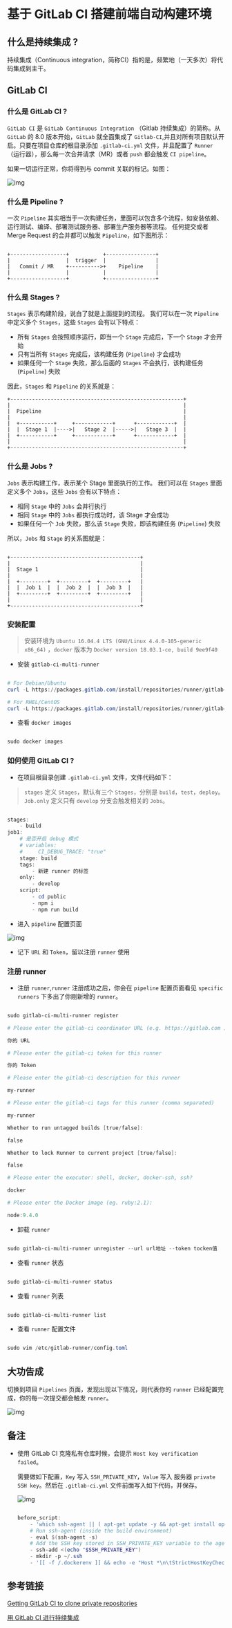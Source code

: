 # 基于 GitLab CI 搭建前端自动构建环境

## 什么是持续集成 ?

持续集成（Continuous integration，简称CI）指的是，频繁地（一天多次）将代码集成到主干。

## GitLab CI

### 什么是 GitLab CI ?

`GitLab CI` 是 `GitLab Continuous Integration` （Gitlab 持续集成）的简称。从 `GitLab` 的 8.0 版本开始，`GitLab` 就全面集成了 `Gitlab-CI`,并且对所有项目默认开启。只要在项目仓库的根目录添加 `.gitlab-ci.yml` 文件，并且配置了 `Runner` （运行器），那么每一次合并请求（MR）或者 `push` 都会触发 `CI pipeline`。

如果一切运行正常，你将得到与 commit 关联的标记。如图：

![img](../img/20180712/build-success.png)

### 什么是 Pipeline ?

一次 `Pipeline` 其实相当于一次构建任务，里面可以包含多个流程，如安装依赖、运行测试、编译、部署测试服务器、部署生产服务器等流程。
任何提交或者 Merge Request 的合并都可以触发 `Pipeline`，如下图所示：

```

+------------------+           +----------------+
|                  |  trigger  |                |
|   Commit / MR    +---------->+    Pipeline    |
|                  |           |                |
+------------------+           +----------------+

```

### 什么是 Stages ?

`Stages` 表示构建阶段，说白了就是上面提到的流程。
我们可以在一次 `Pipeline` 中定义多个 `Stages`，这些 `Stages` 会有以下特点：

+ 所有 `Stages` 会按照顺序运行，即当一个 `Stage` 完成后，下一个 `Stage` 才会开始
+ 只有当所有 `Stages` 完成后，该构建任务 (`Pipeline`) 才会成功
+ 如果任何一个 `Stage` 失败，那么后面的 `Stages` 不会执行，该构建任务 (`Pipeline`) 失败

因此，`Stages` 和 `Pipeline` 的关系就是：

```
+--------------------------------------------------------+
|                                                        |
|  Pipeline                                              |
|                                                        |
|  +-----------+     +------------+      +------------+  |
|  |  Stage 1  |---->|   Stage 2  |----->|   Stage 3  |  |
|  +-----------+     +------------+      +------------+  |
|                                                        |
+--------------------------------------------------------+
```

### 什么是 Jobs ?

`Jobs` 表示构建工作，表示某个 Stage 里面执行的工作。
我们可以在 `Stages` 里面定义多个 `Jobs`，这些 `Jobs` 会有以下特点：

+ 相同 `Stage` 中的 `Jobs` 会并行执行
+ 相同 `Stage` 中的 `Jobs` 都执行成功时，该 Stage 才会成功
+ 如果任何一个 `Job` 失败，那么该 `Stage` 失败，即该构建任务 (`Pipeline`) 失败

所以，`Jobs` 和 `Stage` 的关系图就是：

```

+------------------------------------------+
|                                          |
|  Stage 1                                 |
|                                          |
|  +---------+  +---------+  +---------+   |
|  |  Job 1  |  |  Job 2  |  |  Job 3  |   |
|  +---------+  +---------+  +---------+   |
|                                          |
+------------------------------------------+

```

### 安装配置

> 安装环境为 `Ubuntu 16.04.4 LTS (GNU/Linux 4.4.0-105-generic x86_64)` ，`docker` 版本为 `Docker version 18.03.1-ce, build 9ee9f40`

+ 安装 `gitlab-ci-multi-runner`

```powershell

# For Debian/Ubuntu
curl -L https://packages.gitlab.com/install/repositories/runner/gitlab-ci-multi-runner/script.deb.sh | sudo bash

# For RHEL/CentOS
curl -L https://packages.gitlab.com/install/repositories/runner/gitlab-ci-multi-runner/script.rpm.sh | sudo bash

```

+ 查看 `docker images`

```powershell

sudo docker images

```


### 如何使用 GitLab CI ?

+ 在项目根目录创建 `.gitlab-ci.yml` 文件，文件代码如下：

>  `stages` 定义 `Stages`，默认有三个 `Stages`，分别是 `build`，`test`，`deploy`。`Job.only` 定义只有 `develop` 分支会触发相关的 `Jobs`。

```powershell

stages:
    - build
job1:
    # 是否开启 debug 模式
    # variables:
    #     CI_DEBUG_TRACE: "true"
    stage: build
    tags:
        - 新建 runner 的标签
    only:
        - develop
    script:
        - cd public
        - npm i
        - npm run build

```

+ 进入 `pipeline` 配置页面

![img](../img/20180712/process-1.png)

+ 记下 `URL` 和 `Token`，留以注册 `runner` 使用

### 注册 runner

+ 注册 `runner`,`runner` 注册成功之后，你会在 `pipeline` 配置页面看见 `specific runners` 下多出了你刚新增的 `runner`。

```powershell

sudo gitlab-ci-multi-runner register

# Please enter the gitlab-ci coordinator URL (e.g. https://gitlab.com )

你的 URL

# Please enter the gitlab-ci token for this runner

你的 Token

# Please enter the gitlab-ci description for this runner

my-runner

# Please enter the gitlab-ci tags for this runner (comma separated)

my-runner

Whether to run untagged builds [true/false]:

false

Whether to lock Runner to current project [true/false]:

false

# Please enter the executor: shell, docker, docker-ssh, ssh?

docker

# Please enter the Docker image (eg. ruby:2.1):

node:9.4.0

```

+ 卸载  `runner`

```powershell

sudo gitlab-ci-multi-runner unregister --url url地址 --token tocken值

```

+ 查看 `runner` 状态

```powershell

sudo gitlab-ci-multi-runner status

```

+ 查看 `runner` 列表

```powershell

sudo gitlab-ci-multi-runner list

```

+ 查看 `runner` 配置文件

```powershell

sudo vim /etc/gitlab-runner/config.toml

```

## 大功告成

切换到项目 `Pipelines` 页面，发现出现以下情况，则代表你的 `runner` 已经配置完成，你的每一次提交都会触发 `runner`。

![img](../img/20180712/process-2.png)

## 备注

+ 使用 GitLab CI 克隆私有仓库时候，会提示 `Host key verification failed`。

    需要做如下配置，`Key` 写入 `SSH_PRIVATE_KEY`，`Value` 写入 服务器 `private SSH key`。然后在 `.gitlab-ci.yml` 文件前面写入如下代码，并保存。

    ![img](../img/20180712/process-3.png)

    ```powershell

    before_script:
        - 'which ssh-agent || ( apt-get update -y && apt-get install openssh-client -y )'
        # Run ssh-agent (inside the build environment)
        - eval $(ssh-agent -s)
        # Add the SSH key stored in SSH_PRIVATE_KEY variable to the agent store
        - ssh-add <(echo "$SSH_PRIVATE_KEY")
        - mkdir -p ~/.ssh
        - '[[ -f /.dockerenv ]] && echo -e "Host *\n\tStrictHostKeyChecking no\n\n" > ~/.ssh/config'

    ```

## 参考链接

[Getting GitLab CI to clone private repositories](https://stackoverflow.com/questions/25689231/getting-gitlab-ci-to-clone-private-repositories/44577067)

[用 GitLab CI 进行持续集成](https://scarletsky.github.io/2016/07/29/use-gitlab-ci-for-continuous-integration/)
